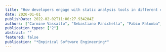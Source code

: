 ```yaml
---
title: "How developers engage with static analysis tools in different contexts"
date: 2020-01-01
publishDate: 2022-02-02T11:00:27.934204Z
authors: ["Carmine Vassallo", "Sebastiano Panichella", "Fabio Palomba", "Sebastian Proksch", "Harald C Gall", "Andy Zaidman"]
publication_types: ["2"]
abstract: ""
featured: false
publication: "*Empirical Software Engineering*"
---
```


